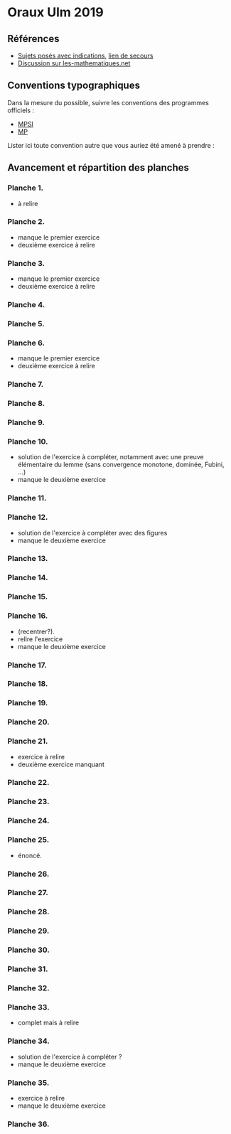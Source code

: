 # Oraux Ulm 2019

## Références

- [Sujets posés avec indications](https://www.ens.fr/sites/default/files/2019_mathsulm_sujets-1.pdf), [lien de secours](http://www.normalesup.org/~bureaux/ulm2019/2019_mathsulm_sujets-1.pdf)
- [Discussion sur les-mathematiques.net](http://www.les-mathematiques.net/phorum/read.php?4,1841908)

## Conventions typographiques

Dans la mesure du possible, suivre les conventions des programmes officiels :
- [MPSI](https://prepas.org/index.php?document=8)
- [MP](https://prepas.org/index.php?document=32)

Lister ici toute convention autre que vous auriez été amené à prendre :

## Avancement et répartition des planches

### Planche 1.

- à relire

### Planche 2.

- manque le premier exercice
- deuxième exercice à relire

### Planche 3.

- manque le premier exercice
- deuxième exercice à relire

### Planche 4.

### Planche 5.

### Planche 6.

- manque le premier exercice
- deuxième exercice à relire

### Planche 7.


### Planche 8.


### Planche 9.


### Planche 10.

- solution de l'exercice à compléter, notamment avec une preuve élémentaire du lemme (sans convergence monotone, dominée, Fubini, ...)
- manque le deuxième exercice

### Planche 11.


### Planche 12.

- solution de l'exercice à compléter avec des figures
- manque le deuxième exercice

### Planche 13.


### Planche 14.


### Planche 15.


### Planche 16.
- (recentrer?).
- relire l'exercice
- manque le deuxième exercice

### Planche 17.


### Planche 18.


### Planche 19.


### Planche 20.


### Planche 21.

- exercice à relire
- deuxième exercice manquant


### Planche 22.


### Planche 23.


### Planche 24.


### Planche 25.
- énoncé.

### Planche 26.


### Planche 27.


### Planche 28.


### Planche 29.


### Planche 30.


### Planche 31.


### Planche 32.


### Planche 33.

- complet mais à relire


### Planche 34.

- solution de l'exercice à compléter ?
- manque le deuxième exercice

### Planche 35.

- exercice à relire
- manque le deuxième exercice

### Planche 36.
